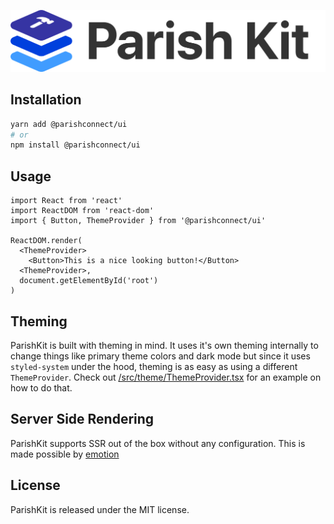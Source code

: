 ![ParishKit Logo](/.storybook/public/ParishKitLogo.svg?raw=true&sanitize=true 'ParishKit')

## Installation

```bash
yarn add @parishconnect/ui
# or
npm install @parishconnect/ui
```

## Usage

```tsx
import React from 'react'
import ReactDOM from 'react-dom'
import { Button, ThemeProvider } from '@parishconnect/ui'

ReactDOM.render(
  <ThemeProvider>
    <Button>This is a nice looking button!</Button>
  <ThemeProvider>,
  document.getElementById('root')
)

```

## Theming

ParishKit is built with theming in mind. It uses it's own theming internally to change things like primary theme colors and dark mode but since it uses `styled-system` under the hood, theming is as easy as using a different `ThemeProvider`. Check out [/src/theme/ThemeProvider.tsx](/src/theme/ThemeProvider.tsx) for an example on how to do that.

## Server Side Rendering

ParishKit supports SSR out of the box without any configuration. This is made possible by [emotion](https://emotion.sh/docs/ssr)

## License

ParishKit is released under the MIT license.
